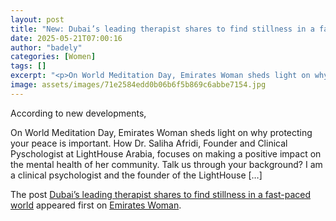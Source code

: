 ```yaml
---
layout: post
title: "New: Dubai’s leading therapist shares to find stillness in a fast-paced world"
date: 2025-05-21T07:00:16
author: "badely"
categories: [Women]
tags: []
excerpt: "<p>On World Meditation Day, Emirates Woman sheds light on why protecting your peace is important. How Dr. Saliha Afridi, Founder and Clinical Pyscholo"
image: assets/images/71e2584edd0b06b6f5b869c6abbe7154.jpg
---
```


According to new developments, <p>On World Meditation Day, Emirates Woman sheds light on why protecting your peace is important. How Dr. Saliha Afridi, Founder and Clinical Pyschologist at LightHouse Arabia, focuses on making a positive impact on the mental health of her community. Talk us through your background? I am a clinical psychologist and the founder of the LightHouse [&#8230;]</p>
<p>The post <a href="https://emirateswoman.com/dubais-leading-therapist-shares-to-find-stillness-in-a-fast-paced-world/" rel="nofollow">Dubai&#8217;s leading therapist shares to find stillness in a fast-paced world</a> appeared first on <a href="https://emirateswoman.com" rel="nofollow">Emirates Woman</a>.</p>

